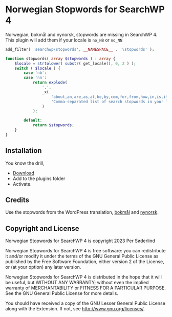 # Norwegian Stopwords for SearchWP 4

Norwegian, bokmål and nynorsk, stopwords are missing in SearchWP 4. This plugin will add them if your locale is `no_NB` or `no_NN`

```php
add_filter( 'searchwp\stopwords', __NAMESPACE__ . '\stopwords' );

function stopwords( array $stopwords ) : array {
	$locale = strtolower( substr( get_locale(), 0, 2 ) );
	switch ( $locale ) {
		case 'nb':
		case 'nn':
			return explode(
				',',
				_x(
					'about,an,are,as,at,be,by,com,for,from,how,in,is,it,of,on,or,that,the,this,to,was,what,when,where,who,will,with,www',
					'Comma-separated list of search stopwords in your language'
				)
			);

		default:
			return $stopwords;
	}
}
```

## Installation

You know the drill,

- [Download](https://github.com/soderlind/norwegian-stopwords-searchwp4/archive/refs/heads/main.zip)
- Add to the plugins folder
- Activate.

## Credits

Use the stopwords from the WordPress translation, [bokmål](https://translate.wordpress.org/projects/wp/dev/nb/default/?filters%5Bstatus%5D=either&filters%5Boriginal_id%5D=70980&filters%5Btranslation_id%5D=2917948) and [nynorsk](https://translate.wordpress.org/projects/wp/dev/nn/default/?filters%5Bstatus%5D=either&filters%5Boriginal_id%5D=70980&filters%5Btranslation_id%5D=2940685).

## Copyright and License

Norwegian Stopwords for SearchWP 4 is copyright 2023 Per Søderlind

Norwegian Stopwords for SearchWP 4 is free software: you can redistribute it and/or modify it under the terms of the GNU General Public License as published by the Free Software Foundation, either version 2 of the License, or (at your option) any later version.

Norwegian Stopwords for SearchWP 4 is distributed in the hope that it will be useful, but WITHOUT ANY WARRANTY; without even the implied warranty of MERCHANTABILITY or FITNESS FOR A PARTICULAR PURPOSE. See the GNU General Public License for more details.

You should have received a copy of the GNU Lesser General Public License along with the Extension. If not, see http://www.gnu.org/licenses/.
